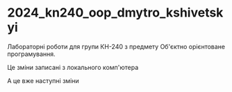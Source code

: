 # 2024_kn240_oop_dmytro_kshivetskyi
Лабораторні роботи для групи КН-240 з предмету Об'єктно орієнтоване програмування.

Це зміни записані з локального комп'ютера

А це вже наступні зміни
